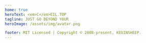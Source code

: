 ```yaml
---
home: true
heroText: <em>C</em>EIL.TOP
tagline: JUST GO BEYOND YOUR
heroImage: /assets/img/avatar.png

footer: MIT Licensed | Copyright © 2008-present, KEVINSHEEP.
---
```


<template>
    <ol>
        <li v-for="(item, index) in list" :key="index">
            <a :href="item.path">{{ item.title }}</a> <sup>{{ item.frontmatter.updateTime }}</sup>
            <div class="intro" v-if="item.excerpt" v-html="item.excerpt"></div>
        </li>
    </ol>
</template>

<script>
export default {
    computed: {
        list () {
            //console.log("this.$site.pages==", this.$site.pages)
            let res = this.$site.pages.filter(item => {
                return item.regularPath.indexOf(".html") !== -1
            }).sort((a, b) => {
                const av = a.frontmatter.updateTime ? new Date(a.frontmatter.updateTime).valueOf() : 0
                const bv = b.frontmatter.updateTime ? new Date(b.frontmatter.updateTime).valueOf() : 0
                return bv - av //模糊比较，倒序排列，假定都是预期的格式
            })
            console.log("res==", res)
            return res
        }
    },
    methods: {

    },
}
</script>